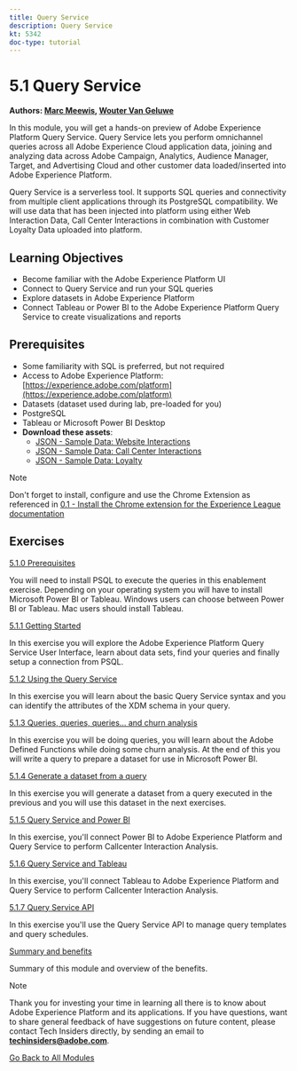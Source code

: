 ```yaml
---
title: Query Service
description: Query Service
kt: 5342
doc-type: tutorial
---
```

# 5.1 Query Service

**Authors: [Marc Meewis](https://www.linkedin.com/in/marcmeewis/), [Wouter Van Geluwe](https://www.linkedin.com/in/woutervangeluwe/)**

In this module, you will get a hands-on preview of Adobe Experience Platform Query Service. Query Service lets you perform omnichannel queries across all Adobe Experience Cloud application data, joining and analyzing data across Adobe Campaign, Analytics, Audience Manager, Target, and Advertising Cloud and other customer data loaded/inserted into Adobe Experience Platform.

Query Service is a serverless tool. It supports SQL queries and connectivity from multiple client applications through its PostgreSQL compatibility.
We will use data that has been injected into platform using either Web Interaction Data, Call Center Interactions in combination with Customer Loyalty Data uploaded into platform.

## Learning Objectives

- Become familiar with the Adobe Experience Platform UI
- Connect to Query Service and run your SQL queries
- Explore datasets in Adobe Experience Platform
- Connect Tableau or Power BI to the Adobe Experience Platform Query Service to create visualizations and reports

## Prerequisites

- Some familiarity with SQL is preferred, but not required
- Access to Adobe Experience Platform: [https://experience.adobe.com/platform](https://experience.adobe.com/platform)
- Datasets (dataset used during lab, pre-loaded for you)
- PostgreSQL
- Tableau or Microsoft Power BI Desktop
- **Download these assets**: 
  - [JSON - Sample Data: Website Interactions](./../../assets/json/ee.json)
  - [JSON - Sample Data: Call Center Interactions](./../../assets/json/callcenter.json)
  - [JSON - Sample Data: Loyalty](./../../assets/json/loyalty.json)

>[!NOTE]
>
>Don't forget to install, configure and use the Chrome Extension as referenced in [0.1 - Install the Chrome extension for the Experience League documentation](../../gettingstarted/gettingstarted/ex1.md)

## Exercises

[5.1.0 Prerequisites](./ex0.md)

You will need to install PSQL to execute the queries in this enablement exercise. Depending on your operating system you will have to install Microsoft Power BI or Tableau. Windows users can choose between Power BI or Tableau. Mac users should install Tableau.

[5.1.1 Getting Started](./ex1.md)

In this exercise you will explore the Adobe Experience Platform Query Service User Interface, learn about data sets, find your queries and finally setup a connection from PSQL.

[5.1.2 Using the Query Service](./ex2.md)

In this exercise you will learn about the basic Query Service syntax and you can identify the attributes of the XDM schema in your query.

[5.1.3 Queries, queries, queries...  and churn analysis](./ex3.md)

In this exercise you will be doing queries, you will learn about the Adobe Defined Functions while doing some churn analysis. At the end of this you will write a query to prepare a dataset for use in Microsoft Power BI.

[5.1.4 Generate a dataset from a query](./ex4.md)

In this exercise you will generate a dataset from a query executed in the previous and you will use this dataset in the next exercises.

[5.1.5 Query Service and Power BI](./ex5.md)

In this exercise, you'll connect Power BI to Adobe Experience Platform and Query Service to perform Callcenter Interaction Analysis.

[5.1.6 Query Service and Tableau](./ex6.md)

In this exercise, you'll connect Tableau to Adobe Experience Platform and Query Service to perform Callcenter Interaction Analysis.

[5.1.7 Query Service API](./ex7.md)

In this exercise you'll use the Query Service API to manage query templates and query schedules.

[Summary and benefits](./summary.md)

Summary of this module and overview of the benefits.

>[!NOTE]
>
>Thank you for investing your time in learning all there is to know about Adobe Experience Platform and its applications. If you have questions, want to share general feedback of have suggestions on future content, please contact Tech Insiders directly, by sending an email to **techinsiders@adobe.com**.

[Go Back to All Modules](../../../overview.md)
